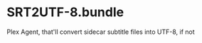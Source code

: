 SRT2UTF-8.bundle
================

Plex Agent, that'll convert sidecar subtitle files into UTF-8, if not
